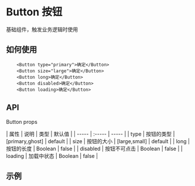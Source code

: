 
# Button 按钮

基础组件，触发业务逻辑时使用

## 如何使用
        
        <Button type="primary">确定</Button>
        <Button size="large">确定</Button>
        <Button long>确定</Button>
        <Button disabled>确定</Button>
        <Button loading>确定</Button>
        

## API

Button props

| 属性 | 说明 | 类型 | 默认值 |
| ----- | :----- | ----- |
| type | 按钮的类型 | [primary,ghost] | default |
| size | 按钮的大小 | [large,small] | default |
| long | 按钮的长度 |  Boolean | false |
| disabled | 按钮不可点击 |  Boolean | false |
| loading | 加载中状态 |  Boolean | false |

## 示例